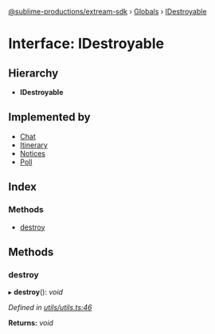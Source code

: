 [@sublime-productions/extream-sdk](../README.md) › [Globals](../globals.md) › [IDestroyable](idestroyable.md)

# Interface: IDestroyable

## Hierarchy

* **IDestroyable**

## Implemented by

* [Chat](../classes/chat.md)
* [Itinerary](../classes/itinerary.md)
* [Notices](../classes/notices.md)
* [Poll](../classes/poll.md)

## Index

### Methods

* [destroy](idestroyable.md#destroy)

## Methods

###  destroy

▸ **destroy**(): *void*

*Defined in [utils/utils.ts:46](https://github.com/Extream-SaaS/ex-sdk/blob/ed34b16/src/utils/utils.ts#L46)*

**Returns:** *void*

